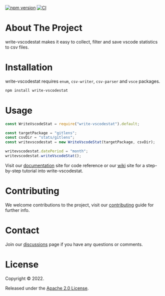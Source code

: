 [![npm version](https://badge.fury.io/js/write-vscodestat.svg)](https://badge.fury.io/js/write-vscodestat)
[![CI](https://github.com/veghdev/write-vscodestat/workflows/CI/badge.svg?branch=main)](https://github.com/veghdev/write-vscodestat/actions/workflows/ci.yml)


# About The Project

write-vscodestat makes it easy to collect, filter and save vscode statistics to csv files.

# Installation

write-vscodestat requires `enum`, `csv-writer`, `csv-parser` and `vsce` packages.

```sh
npm install write-vscodestat
```

# Usage

```js
const WriteVscodeStat = require("write-vscodestat").default;

const targetPackage = "gitlens";
const csvDir = "stats/gitlens";
const writevscodestat = new WriteVscodeStat(targetPackage, csvDir);

writevscodestat.datePeriod = "month";
writevscodestat.writeVscodeStat();
```

Visit our [documentation](https://veghdev.github.io/write-vscodestat/) site for code reference or 
our [wiki](https://github.com/veghdev/write-vscodestat/wiki/) site for a step-by-step tutorial into write-vscodestat.

# Contributing

We welcome contributions to the project, visit our [contributing](https://github.com/veghdev/write-vscodestat/blob/main/CONTRIBUTING.md) guide for further info.

# Contact

Join our [discussions](https://github.com/veghdev/write-vscodestat/discussions) page if you have any questions or comments.

# License

Copyright © 2022.

Released under the [Apache 2.0 License](https://github.com/veghdev/write-vscodestat/blob/main/LICENSE).